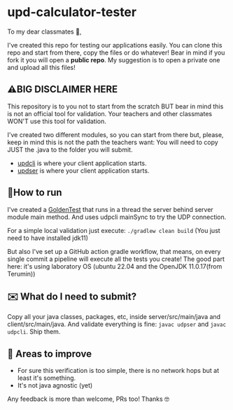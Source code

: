 # upd-calculator-tester
To my dear classmates 💖,

I've created this repo for testing our applications easily. You can clone this repo and start from there, copy the files or do whatever!
Bear in mind if you fork it you will open a **public repo**. My suggestion is to open a private one and upload all this files!

## ⚠️BIG DISCLAIMER HERE

This repository is to you not to start from the scratch BUT bear in mind this is not an official tool for validation.
Your teachers and other classmates WON'T use this tool for validation.

I've created two different modules, so you can start from there but, please, keep in mind this is not the path the teachers want: 
You will need to copy JUST the .java to the folder you will submit.

- [updcli](client/src/main/java/udpcli.java) is where your client application starts.
- [updser](server/src/main/java/udpser.java) is where your client application starts.

## 🏃How to run

I've created a [GoldenTest](src/test/java/GoldenTest.java) that runs in a thread the server behind server module main method.
And uses udpcli mainSync to try the UDP connection.

For a simple local validation just execute:
```./gradlew clean build```
(You just need to have installed jdk11)

But also I've set up a GitHub action gradle workflow, that means, on every single commit a pipeline will execute all the tests you create!
The good part here: it's using laboratory OS (ubuntu 22.04 and the OpenJDK 11.0.17(from Terumin))

## ✉️ What do I need to submit?

Copy all your java classes, packages, etc, inside server/src/main/java and client/src/main/java.
And validate everything is fine: `javac udpser` and `javac udpcli`.
Ship them.

## 🤔 Areas to improve

- For sure this verification is too simple, there is no network hops but at least it's something.
- It's not java agnostic (yet)


Any feedback is more than welcome, PRs too!
Thanks 🤓

